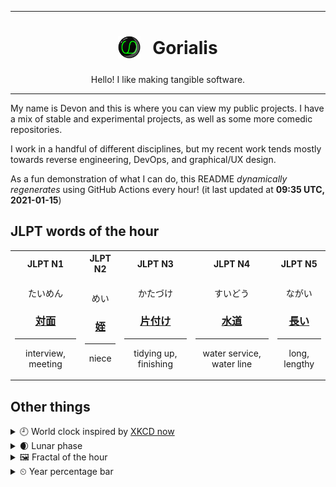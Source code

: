 ***

<h1 align="center">
<sub>
    <img src="readme/resources/avatar.png" height="36">
</sub>
&nbsp;
Gorialis
</h1>
<p align="center">
Hello! I like making tangible software.
</p>

***

My name is Devon and this is where you can view my public projects. I have a mix of stable and experimental projects, as well as some more comedic repositories.

I work in a handful of different disciplines, but my recent work tends mostly towards reverse engineering, DevOps, and graphical/UX design.

As a fun demonstration of what I can do, this README *dynamically regenerates* using GitHub Actions every hour! (it last updated at **09:35 UTC, 2021-01-15**)

<h2>JLPT words of the hour</h2>
<table>
    <tr>
        <th>JLPT N1</th>
        <th>JLPT N2</th>
        <th>JLPT N3</th>
        <th>JLPT N4</th>
        <th>JLPT N5</th>
    </tr>
    <tr>
        <td>
            <p align="center">たいめん</p>
            <h3 align="center"><b><a href="https://jisho.org/search/%E5%AF%BE%E9%9D%A2">対面</a></b></h3>
            <hr>
            <p align="center">interview,<wbr> meeting</p>
        </td>
        <td>
            <p align="center">めい</p>
            <h3 align="center"><b><a href="https://jisho.org/search/%E5%A7%AA">姪</a></b></h3>
            <hr>
            <p align="center">niece</p>
        </td>
        <td>
            <p align="center">かたづけ</p>
            <h3 align="center"><b><a href="https://jisho.org/search/%E7%89%87%E4%BB%98%E3%81%91">片付け</a></b></h3>
            <hr>
            <p align="center">tidying up,<wbr> finishing</p>
        </td>
        <td>
            <p align="center">すいどう</p>
            <h3 align="center"><b><a href="https://jisho.org/search/%E6%B0%B4%E9%81%93">水道</a></b></h3>
            <hr>
            <p align="center">water service,<wbr> water line</p>
        </td>
        <td>
            <p align="center">ながい</p>
            <h3 align="center"><b><a href="https://jisho.org/search/%E9%95%B7%E3%81%84">長い</a></b></h3>
            <hr>
            <p align="center">long,<wbr> lengthy</p>
        </td>
    </tr>
</table>

<h2>Other things</h2>
<details>
<summary>🕘  World clock inspired by <a href="https://xkcd.com/now">XKCD now</a></summary>

> <img src="generated/now.png" width="512">

</details>
<details>
<summary>🌒 Lunar phase</summary>

The moon is approximately 9.46% through its phase (Waxing Crescent).

</details>
<details>
<summary>&#x1f5bc; Fractal of the hour</summary>

> <img src="generated/fractal.png" width="512">

</details>
<details>
<summary>&#x23f2; Year percentage bar</summary>
<pre><code>2021 [▁▁▁▁▁▁▁▁▁▁▁▁▁▁▁▁▁▁▁▁] 3.95%</code></pre>
</details>
